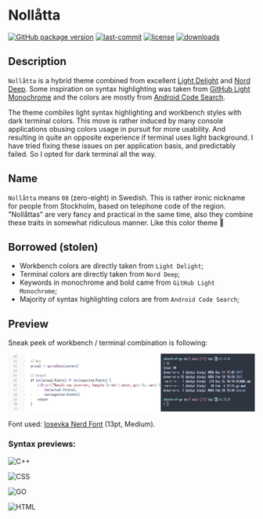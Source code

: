 # Nollåtta

[![GitHub package version](https://img.shields.io/github/package-json/v/shytikov/nollatta.svg)](./package.json) [![last-commit](https://img.shields.io/github/last-commit/shytikov/nollatta.svg)](./package.json) [![license](https://img.shields.io/github/license/shytikov/nollatta.svg)](./LICENSE) [![downloads](https://img.shields.io/visual-studio-marketplace/d/shytikov.nollatta.svg)](https://marketplace.visualstudio.com/items?itemName=shytikov.nollatta)

## Description

`Nollåtta` is a hybrid theme combined from excellent [Light Delight](https://github.com/DNonov/lightDelight) and [Nord Deep](https://github.com/marlosirapuan/vscode-theme-nord-deep). Some inspiration on syntax highlighting was taken from [GitHub Light Monochrome](https://github.com/huytd/vscode-github-light-monochrome) and the colors are mostly from [Android Code Search](https://cs.android.com/).

The theme combiles light syntax highlighting and workbench styles with dark terminal colors. This move is rather induced by many console applications obusing colors usage in pursuit for more usability. And resulting in quite an opposite experience if terminal uses light background. I have tried fixing these issues on per application basis, and predictably failed. So I opted for dark terminal all the way. 

## Name

`Nollåtta` means `08` (zero-eight) in Swedish. This is rather ironic nickname for people from Stockholm, based on telephone code of the region. "Nollåttas" are very fancy and practical in the same time, also they combine these traits in somewhat ridiculous manner. Like this color theme 🤡

## Borrowed (stolen)

* Workbench colors are directly taken from `Light Delight`;
* Terminal colors are directly taken from `Nord Deep`;
* Keywords in monochrome and bold came from `GitHub Light Monochrome`;
* Majority of syntax highlighting colors are from `Android Code Search`;

## Preview

Sneak peek of workbench / terminal combination is following:

![Nollåtta Preview](https://github.com/shytikov/nollatta/blob/main/media/preview.png?raw=true)

Font used: [Iosevka Nerd Font](https://www.programmingfonts.org/#iosevka) (13pt, Medium).

### Syntax previews:

![C++](https://vscodethemes.com/e/shytikov.nollatta/nollatta.svg?language=cpp)

![CSS](https://vscodethemes.com/e/shytikov.nollatta/nollatta.svg?language=css)

![GO](https://vscodethemes.com/e/shytikov.nollatta/nollatta.svg?language=go)

![HTML](https://vscodethemes.com/e/shytikov.nollatta/nollatta.svg?language=html)
